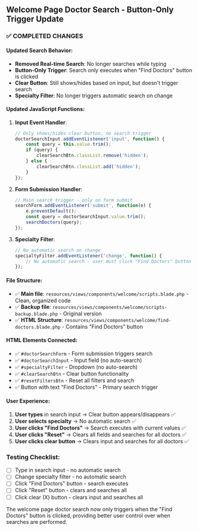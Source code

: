 ## Welcome Page Doctor Search - Button-Only Trigger Update

### ✅ COMPLETED CHANGES

#### **Updated Search Behavior:**
- **Removed Real-time Search**: No longer searches while typing
- **Button-Only Trigger**: Search only executes when "Find Doctors" button is clicked
- **Clear Button**: Still shows/hides based on input, but doesn't trigger search
- **Specialty Filter**: No longer triggers automatic search on change

#### **Updated JavaScript Functions:**

1. **Input Event Handler**:
   ```javascript
   // Only shows/hides clear button, no search trigger
   doctorSearchInput.addEventListener('input', function() {
       const query = this.value.trim();
       if (query) {
           clearSearchBtn.classList.remove('hidden');
       } else {
           clearSearchBtn.classList.add('hidden');
       }
   });
   ```

2. **Form Submission Handler**:
   ```javascript
   // Main search trigger - only on form submit
   searchForm.addEventListener('submit', function(e) {
       e.preventDefault();
       const query = doctorSearchInput.value.trim();
       searchDoctors(query);
   });
   ```

3. **Specialty Filter**:
   ```javascript
   // No automatic search on change
   specialtyFilter.addEventListener('change', function() {
       // No automatic search - user must click "Find Doctors" button
   });
   ```

#### **File Structure:**
- ✅ **Main file**: `resources/views/components/welcome/scripts.blade.php` - Clean, organized code
- ✅ **Backup file**: `resources/views/components/welcome/scripts-backup.blade.php` - Original version
- ✅ **HTML Structure**: `resources/views/components/welcome/find-doctors.blade.php` - Contains "Find Doctors" button

#### **HTML Elements Connected:**
- ✅ `#doctorSearchForm` - Form submission triggers search
- ✅ `#doctorSearchInput` - Input field (no auto-search)
- ✅ `#specialtyFilter` - Dropdown (no auto-search)
- ✅ `#clearSearchBtn` - Clear button functionality
- ✅ `#resetFiltersBtn` - Reset all filters and search
- ✅ Button with text "Find Doctors" - Primary search trigger

#### **User Experience:**
1. **User types** in search input → Clear button appears/disappears ✅
2. **User selects specialty** → No automatic search ✅
3. **User clicks "Find Doctors"** → Search executes with current values ✅
4. **User clicks "Reset"** → Clears all fields and searches for all doctors ✅
5. **User clicks clear button** → Clears input and searches for all doctors ✅

### **Testing Checklist:**
- [ ] Type in search input - no automatic search
- [ ] Change specialty filter - no automatic search  
- [ ] Click "Find Doctors" button - search executes
- [ ] Click "Reset" button - clears and searches all
- [ ] Click clear (X) button - clears input and searches all

The welcome page doctor search now only triggers when the "Find Doctors" button is clicked, providing better user control over when searches are performed.
